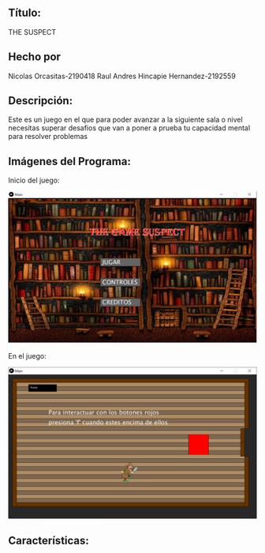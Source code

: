 ## **Título**: 	
	
THE SUSPECT

## **Hecho por**
	
Nicolas Orcasitas-2190418
Raul Andres Hincapie Hernandez-2192559

## **Descripción**: 

Este es un juego en el que para poder avanzar a la siguiente sala o nivel necesitas superar desafios que van a poner a prueba tu capacidad mental para resolver problemas

## **Imágenes del Programa**: 

Inicio del juego:

![./SuspectInicio.png](./SuspectInicio.png)

En el juego:

![./SuspectGame.png](./SuspectGame.png)

## **Características**: 




